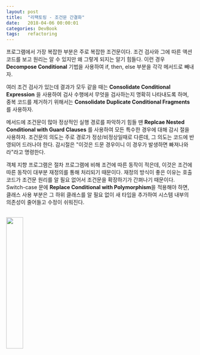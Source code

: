 ```yaml
---
layout: post
title:  "리팩토링 - 조건문 간결화"
date:   2018-04-06 00:00:01
categories: DevBook
tags:	refactoring 
---
```


프로그램에서 가장 복잡한 부분은 주로 복잡한 조건문이다. 조건 검사와 그에 따른 액션 코드를 보고 원리는 알 수 있지만 왜 그렇게 되지는 알기 힘들다. 이런 경우 **Decompose Conditional** 기법을 사용하여 if, then, else 부분을 각각 메서드로 빼내자. 

여러 조건 검사가 있는데 결과가 모두 같을 때는 **Consolidate Conditional Expression** 을 사용하여 검사 수행에서 무엇을 검사하는지 명확히 나타내도록 하며, 중복 코드를 제거하기 위해서는 **Consolidate Duplicate Conditional Fragments**를 사용하자. 

메서드에 조건문이 많아 정상적인 실행 경로를 파악하기 힘들 땐 **Replcae Nested Conditional with Guard Clauses** 를 사용하여 모든 특수한 경우에 대해 감시 절을 사용하자. 조건문의 의도는 주로 경로가 정상/비정상일때로 다른데, 그 의도는 코드에 반영되어 드러나야 한다. 감시절은 "이것은 드문 경우이니 이 경우가 발생하면 빠져나와라"라고 명령한다. 

객체 지향 프로그램은 절차 프로그램에 비해 조건에 따른 동작이 적은데, 이것은 조건에 따른 동작이 대부분 재정의를 통해 처리되기 때문이다. 재정의 방식이 좋은 이유는 호출 코드가 조건문 원리를 알 필요 없어서 조건문을 확장하기가 간펴나기 때문이다. Switch-case 문에 **Replace Conditional with Polymorphism**을 적용해야 하면, 클래스 사용 부분은 그 하위 클래스를 알 필요 없이 새 타입을 추가하여 시스템 내부의 의존성이 줄어들고 수정이 쉬워진다. 

<br/>

<a href="http://www.aladin.co.kr/shop/wproduct.aspx?ItemId=20793053">
  <img class="book" style="width: 30%; height: 30%" src="http://image.aladin.co.kr/product/2079/30/cover/8979149719_1.jpg"/>
</a>

